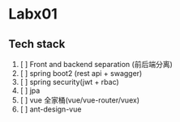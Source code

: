 # Labx01

## Tech stack

1. [ ] Front and backend separation (前后端分离)
2. [ ] spring boot2 (rest api + swagger)
3. [ ] spring security(jwt + rbac)
4. [ ] jpa
5. [ ] vue 全家桶(vue/vue-router/vuex)
6. [ ] ant-design-vue

